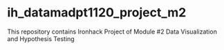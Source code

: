 # ih_datamadpt1120_project_m2
This repository contains Ironhack Project of Module #2 Data Visualization and Hypothesis Testing
